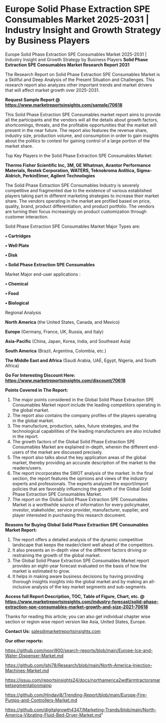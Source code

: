 # Europe Solid Phase Extraction SPE Consumables Market 2025-2031 | Industry Insight and Growth Strategy by Business Players
Europe Solid Phase Extraction SPE Consumables Market 2025-2031 | Industry Insight and Growth Strategy by Business Players
<strong>Solid Phase Extraction SPE Consumables Market Research Report 2031</strong>

The Research Report on Solid Phase Extraction SPE Consumables Market is a Skillful and Deep Analysis of the Present Situation and Challenges. This research report also analyzes other important trends and market drivers that will affect market growth over 2025-2031.

<strong>Request Sample Report @ <a href=https://www.marketreportsinsights.com/sample/70618>https://www.marketreportsinsights.com/sample/70618</a></strong>

This Solid Phase Extraction SPE Consumables market report aims to provide all the participants and the vendors will all the details about growth factors, shortcomings, threats, and the profitable opportunities that the market will present in the near future. The report also features the revenue share, industry size, production volume, and consumption in order to gain insights about the politics to contest for gaining control of a large portion of the market share.

Top Key Players in the Solid Phase Extraction SPE Consumables Market:

<strong>Thermo Fisher Scientific Inc, 3M, GE Whatman, Avantor Performance Materials, Restek Corporation, WATERS, Teknokroma Anlítica, Sigma-Aldrich, PerkinElmer, Agilent Technologies</strong>

The Solid Phase Extraction SPE Consumables Industry is severely competitive and fragmented due to the existence of various established players taking part in different marketing strategies to increase their market share. The vendors operating in the market are profiled based on price, quality, brand, product differentiation, and product portfolio. The vendors are turning their focus increasingly on product customization through customer interaction.

Solid Phase Extraction SPE Consumables Market Major Types are:

<strong>• Cartridges

• Well Plate

• Disk

• Solid Phase Extraction SPE Consumables</strong>

Market Major end-user applications :

<strong>• Chemical

• Food

• Biological</strong>

Regional Analysis

</u><strong><b>North America</b></strong> (the United States, Canada, and Mexico)

<strong><b>Europe </b></strong>(Germany, France, UK, Russia, and Italy)

<strong><b>Asia-Pacific</b></strong> (China, Japan, Korea, India, and Southeast Asia)

<strong><b>South America</b></strong> (Brazil, Argentina, Colombia, etc.)

<strong><b>The Middle East and Africa</b></strong> (Saudi Arabia, UAE, Egypt, Nigeria, and South Africa)

<strong>Go For Interesting Discount Here: <a href=https://www.marketreportsinsights.com/discount/70618>https://www.marketreportsinsights.com/discount/70618</a></strong>

<strong>Points Covered in The Report:</strong>
<ol>
  <li>The major points considered in the Global Solid Phase Extraction SPE Consumables Market report include the leading competitors operating in the global market.</li>
  <li>The report also contains the company profiles of the players operating in the global market.</li>
  <li>The manufacture, production, sales, future strategies, and the technological capabilities of the leading manufacturers are also included in the report.</li>
  <li>The growth factors of the Global Solid Phase Extraction SPE Consumables Market are explained in-depth, wherein the different end-users of the market are discussed precisely.</li>
  <li>The report also talks about the key application areas of the global market, thereby providing an accurate description of the market to the readers/users.</li>
  <li>The report incorporates the SWOT analysis of the market. In the final section, the report features the opinions and views of the industry experts and professionals. The experts analyzed the export/import policies that are favorably influencing the growth of the Global Solid Phase Extraction SPE Consumables Market.</li>
  <li>The report on the Global Solid Phase Extraction SPE Consumables Market is a worthwhile source of information for every policymaker, investor, stakeholder, service provider, manufacturer, supplier, and player interested in purchasing this research document.</li>
</ol>
<strong>Reasons for Buying Global Solid Phase Extraction SPE Consumables Market Report:</strong>

<ol>
  <li>The report offers a detailed analysis of the dynamic competitive landscape that keeps the reader/client well ahead of the competitors.</li>
  <li>It also presents an in-depth view of the different factors driving or restraining the growth of the global market.</li>
  <li>The Global Solid Phase Extraction SPE Consumables Market report provides an eight-year forecast evaluated on the basis of how the market is estimated to grow.</li>
  <li>It helps in making aware business decisions by having providing thorough insights insights into the global market and by making an all-inclusive analysis of the key market segments and sub-segments.</li>
</ol>
<strong>Access full Report Description, TOC, Table of Figure, Chart, etc. @ <a href=https://www.marketreportsinsights.com/industry-forecast/solid-phase-extraction-spe-consumables-market-growth-and-size-2021-70618>https://www.marketreportsinsights.com/industry-forecast/solid-phase-extraction-spe-consumables-market-growth-and-size-2021-70618</a></strong>


Thanks for reading this article; you can also get individual chapter wise section or region wise report version like Asia, United States, Europe.

<strong>Contact Us:</strong>
sales@marketreportsinsights.com

<strong>Our other reports:</strong>

<a href=https://github.com/noori900/search-reports/blob/main/Europe-Ice-and-Water-Dispenser-Market.md>https://github.com/noori900/search-reports/blob/main/Europe-Ice-and-Water-Dispenser-Market.md</a>

<a href=https://github.com/Ishi78/Research/blob/main/North-America-Injection-Machines-Market.md>https://github.com/Ishi78/Research/blob/main/North-America-Injection-Machines-Market.md</a>

<a href=https://issuu.com/reportsinsights24/docs/northamerica2wdfarmtractorsmarketsegmentationmainp>https://issuu.com/reportsinsights24/docs/northamerica2wdfarmtractorsmarketsegmentationmainp</a>

<a href=https://github.com/Hindavi8/Trending-Report/blob/main/Europe-Fire-Pumps-and-Controllers-Market.md>https://github.com/Hindavi8/Trending-Report/blob/main/Europe-Fire-Pumps-and-Controllers-Market.md</a>

<a href=https://github.com/digitalgrowth4347/Marketing-Trands/blob/main/North-America-Vibrating-Fluid-Bed-Dryer-Market.md>https://github.com/digitalgrowth4347/Marketing-Trands/blob/main/North-America-Vibrating-Fluid-Bed-Dryer-Market.md</a>"

